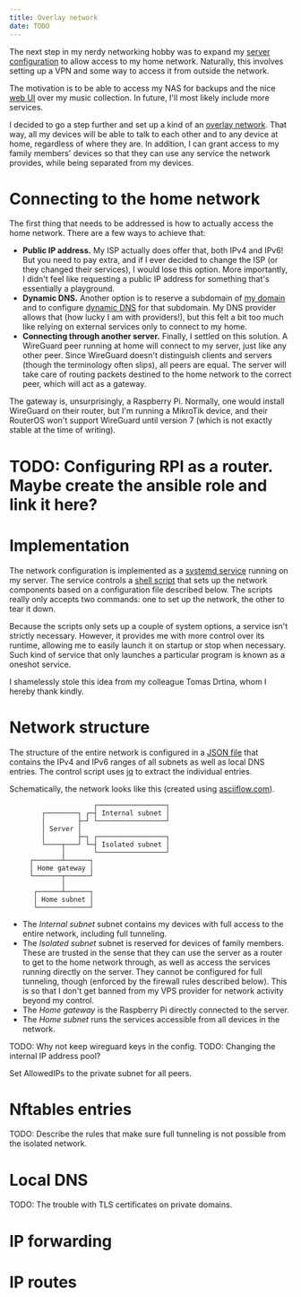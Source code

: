 ```yaml
---
title: Overlay network
date: TODO
---
```


The next step in my nerdy networking hobby was to expand my [server
configuration](https://tomaskala.com/posts/2022-02-27-server-structure) to
allow access to my home network. Naturally, this involves setting up a VPN and
some way to access it from outside the network.

The motivation is to be able to access my NAS for backups and the nice [web
UI](https://github.com/navidrome/navidrome) over my music collection. In
future, I'll most likely include more services.

I decided to go a step further and set up a kind of an [overlay
network](https://en.wikipedia.org/wiki/Overlay_network). That way, all my
devices will be able to talk to each other and to any device at home,
regardless of where they are. In addition, I can grant access to my family
members' devices so that they can use any service the network provides, while
being separated from my devices.

# Connecting to the home network

The first thing that needs to be addressed is how to actually access the home
network. There are a few ways to achieve that:

* **Public IP address.** My ISP actually does offer that, both IPv4 and IPv6!
  But you need to pay extra, and if I ever decided to change the ISP (or they
  changed their services), I would lose this option. More importantly, I didn't
  feel like requesting a public IP address for something that's essentially a
  playground.
* **Dynamic DNS.** Another option is to reserve a subdomain of [my
  domain](tomaskala.com) and to configure [dynamic
  DNS](https://en.wikipedia.org/wiki/Dynamic_DNS) for that subdomain. My DNS
  provider allows that (how lucky I am with providers!), but this felt a bit
  too much like relying on external services only to connect to my home.
* **Connecting through another server.** Finally, I settled on this solution. A
  WireGuard peer running at home will connect to my server, just like any other
  peer. Since WireGuard doesn't distinguish clients and servers (though the
  terminology often slips), all peers are equal. The server will take care of
  routing packets destined to the home network to the correct peer, which will
  act as a gateway.

The gateway is, unsurprisingly, a Raspberry Pi. Normally, one would install
WireGuard on their router, but I'm running a MikroTik device, and their
RouterOS won't support WireGuard until version 7 (which is not exactly stable
at the time of writing).

# TODO: Configuring RPI as a router. Maybe create the ansible role and link it here?

# Implementation

The network configuration is implemented as a [systemd
service](https://github.com/tomaskala/infra/blob/master/roles/overlay_network/files/overlay-network.service)
running on my server. The service controls a [shell
script](https://github.com/tomaskala/infra/blob/master/roles/overlay_network/files/overlay-network)
that sets up the network components based on a configuration file described
below. The scripts really only accepts two commands: one to set up the network,
the other to tear it down.

Because the scripts only sets up a couple of system options, a service isn't
strictly necessary. However, it provides me with more control over its runtime,
allowing me to easily launch it on startup or stop when necessary. Such kind of
service that only launches a particular program is known as a oneshot service.

I shamelessly stole this idea from my colleague Tomas Drtina, whom I hereby
thank kindly.

# Network structure

The structure of the entire network is configured in a [JSON
file](https://github.com/tomaskala/infra/blob/master/roles/overlay_network/files/overlay-network.json)
that contains the IPv4 and IPv6 ranges of all subnets as well as local DNS
entries. The control script uses [jq](https://stedolan.github.io/jq/) to
extract the individual entries.

Schematically, the network looks like this (created using
[asciiflow.com](https://asciiflow.com)).
```
                     ┌─────────────────┐
        ┌────────┐ ┌─┤ Internal subnet │
        │        ├─┘ └─────────────────┘
        │ Server │
        │        ├─┐ ┌─────────────────┐
        └────┬───┘ └─┤ Isolated subnet │
             │       └─────────────────┘
     ┌───────┴──────┐
     │ Home gateway │
     └───────┬──────┘
             │      
      ┌──────┴──────┐
      │ Home subnet │
      └─────────────┘
```

* The *Internal subnet* subnet contains my devices with full access to the
  entire network, including full tunneling.
* The *Isolated subnet* subnet is reserved for devices of family members. These
  are trusted in the sense that they can use the server as a router to get to
  the home network through, as well as access the services running directly on
  the server. They cannot be configured for full tunneling, though (enforced by
  the firewall rules described below). This is so that I don't get banned from
  my VPS provider for network activity beyond my control.
* The *Home gateway* is the Raspberry Pi directly connected to the server.
* The *Home subnet* runs the services accessible from all devices in the
  network.

TODO: Why not keep wireguard keys in the config.
TODO: Changing the internal IP address pool?

Set AllowedIPs to the private subnet for all peers.

# Nftables entries

TODO: Describe the rules that make sure full tunneling is not possible from the
isolated network.

# Local DNS

TODO: The trouble with TLS certificates on private domains.

# IP forwarding

# IP routes
